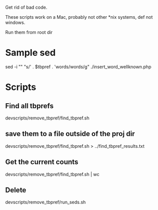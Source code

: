 Get rid of bad code.

These scripts work on a Mac, probably not other *nix systems, def not windows.

Run them from root dir

# Sample sed

sed -i "" "s/' \. \$tbpref \. 'words/words/g" ./insert_word_wellknown.php

# Scripts

## Find all tbprefs

devscripts/remove_tbpref/find_tbpref.sh

## save them to a file **outside of the proj dir**

devscripts/remove_tbpref/find_tbpref.sh > ../find_tbpref_results.txt

## Get the current counts

devscripts/remove_tbpref/find_tbpref.sh | wc

## Delete

devscripts/remove_tbpref/run_seds.sh 

